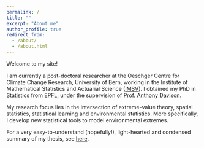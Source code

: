```yaml
---
permalink: /
title: ""
excerpt: "About me"
author_profile: true
redirect_from: 
  - /about/
  - /about.html
---
```



Welcome to my site!  

I am currently a post-doctoral researcher at the Oeschger Centre for Climate Change Research, University of Bern, working in the Institute of Mathematical Statistics and Actuarial Science ([IMSV](https://www.imsv.unibe.ch/about_us/staff/dr_koh_jonathan_boon_han/index_eng.html)). I obtained my PhD in Statistics from [EPFL](https://www.epfl.ch/labs/stat/), under the supervision of [Prof. Anthony Davison](https://people.epfl.ch/anthony.davison?lang=en).

My research focus lies in the intersection of extreme-value theory, spatial statistics, statistical learning and environmental statistics. More specifically, I develop new statistical tools to model environmental extremes. 

For a very easy-to-understand (hopefully!), light-hearted and condensed summary of my thesis, see [here](https://www.youtube.com/watch?v=3fuS3CNJwaM&t=4s). 
